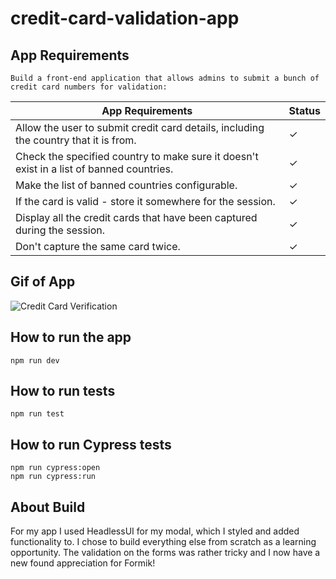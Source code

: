 # credit-card-validation-app

## App Requirements

    Build a front-end application that allows admins to submit a bunch of credit card numbers for validation:

| App Requirements                                                                         | Status  |
| ---------------------------------------------------------------------------------------- | ------- |
| Allow the user to submit credit card details, including the country that it is from.     | &check; |
| Check the specified country to make sure it doesn't exist in a list of banned countries. | &check; |
| Make the list of banned countries configurable.                                          | &check; |
| If the card is valid - store it somewhere for the session.                               | &check; |
| Display all the credit cards that have been captured during the session.                 | &check; |
| Don't capture the same card twice.                                                       | &check; |

## Gif of App

![Credit Card Verification](https://user-images.githubusercontent.com/33910776/204141009-a95d81bd-5f72-4832-ab57-d762a1f34b94.gif)

## How to run the app

    npm run dev

## How to run tests

    npm run test

## How to run Cypress tests

    npm run cypress:open
    npm run cypress:run

## About Build

For my app I used HeadlessUI for my modal, which I styled and added functionality to. I chose to build everything else from scratch as a learning opportunity.
The validation on the forms was rather tricky and I now have a new found appreciation for Formik!
